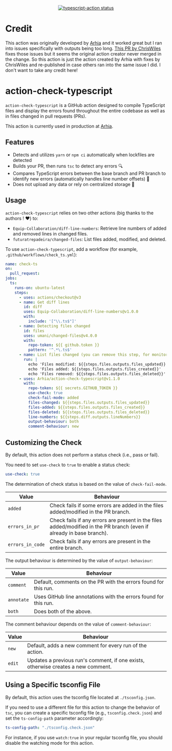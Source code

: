<p align="center">
  <a href="https://github.com/actions/typescript-action/actions"><img alt="typescript-action status" src="https://github.com/actions/typescript-action/workflows/build-test/badge.svg"></a>
</p>

# Credit
This action was originally developed by <a href="https://github.com/Arhia/action-check-typescript">Arhia</a> and it worked great but I ran into issues specifically with outputs being too long. <a href="https://github.com/Arhia/action-check-typescript/pull/519">This PR by ChrisWiles</a> fixes those issues but it seems the original action creator never merged in the change. So this action is just the action created by Arhia with fixes by ChrisWiles and re-published in case others ran into the same issue I did. I don't want to take any credit here!

# action-check-typescript

`action-check-typescript` is a GitHub action designed to compile TypeScript files and display the errors found throughout the entire codebase as well as in files changed in pull requests (PRs).

This action is currently used in production at [Arhia](https://github.com/Arhia).

## Features

- Detects and utilizes `yarn` or `npm ci` automatically when lockfiles are detected
- Builds your PR, then runs `tsc` to detect any errors 🔍
- Compares TypeScript errors between the base branch and PR branch to identify new errors (automatically handles line number offsets) 💪
- Does not upload any data or rely on centralized storage 👐

## Usage

`action-check-typescript` relies on two other actions (big thanks to the authors ! ❤️) to:

- `Equip-Collaboration/diff-line-numbers`: Retrieve line numbers of added and removed lines in changed files.
- `futuratrepadeira/changed-files`: List files added, modified, and deleted.

To use `action-check-typescript`, add a workflow (for example, `.github/workflows/check_ts.yml`):

```yaml
name: check-ts
on:
  pull_request:
jobs:
  ts:
    runs-on: ubuntu-latest
    steps:
      - uses: actions/checkout@v3
      - name: Get diff lines
        id: diff
        uses: Equip-Collaboration/diff-line-numbers@v1.0.0
        with:
          include: '["\\.ts$"]'
      - name: Detecting files changed
        id: files
        uses: umani/changed-files@v4.0.0
        with:
          repo-token: ${{ github.token }}
          pattern: '^.*\.ts$'
      - name: List files changed (you can remove this step, for monitoring only)
        run: |
          echo 'Files modified: ${{steps.files.outputs.files_updated}}'
          echo 'Files added: ${{steps.files.outputs.files_created}}'
          echo 'Files removed: ${{steps.files.outputs.files_deleted}}'
      - uses: Arhia/action-check-typescript@v1.1.0
        with:
          repo-token: ${{ secrets.GITHUB_TOKEN }}
          use-check: true
          check-fail-mode: added
          files-changed: ${{steps.files.outputs.files_updated}}
          files-added: ${{steps.files.outputs.files_created}}
          files-deleted: ${{steps.files.outputs.files_deleted}}
          line-numbers: ${{steps.diff.outputs.lineNumbers}}
          output-behaviour: both
          comment-behaviour: new
```

## Customizing the Check

By default, this action does not perform a status check (i.e., pass or fail).

You need to set `use-check` to `true` to enable a status check:

```yaml
use-check: true
```

The determination of check status is based on the value of `check-fail-mode`.

| Value            | Behaviour                                                                                                            |
| ---------------- | -------------------------------------------------------------------------------------------------------------------- |
| `added`          | Check fails if some errors are added in the files added/modified in the PR branch.                                   |
| `errors_in_pr`   | Check fails if any errors are present in the files added/modified in the PR branch (even if already in base branch). |
| `errors_in_code` | Check fails if any errors are present in the entire branch.                                                          |

The output behaviour is determined by the value of `output-behaviour`:

| Value      | Behaviour                                                        |
| ---------- | ---------------------------------------------------------------- |
| `comment`  | Default, comments on the PR with the errors found for this run.  |
| `annotate` | Uses GitHub line annotations with the errors found for this run. |
| `both`     | Does both of the above.                                          |

The comment behaviour depends on the value of `comment-behaviour`:

| Value  | Behaviour                                                                         |
| ------ | --------------------------------------------------------------------------------- |
| `new`  | Default, adds a new comment for every run of the action.                          |
| `edit` | Updates a previous run's comment, if one exists, otherwise creates a new comment. |

## Using a Specific tsconfig File

By default, this action uses the tsconfig file located at `./tsconfig.json`.

If you need to use a different file for this action to change the behavior of `tsc`, you can create a specific tsconfig file (e.g., `tsconfig.check.json`) and set the `ts-config-path` parameter accordingly:

```yml
ts-config-path: "./tsconfig.check.json"
```

For instance, if you use `watch:true` in your regular tsconfig file, you should disable the watching mode for this action.
